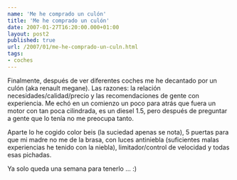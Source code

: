 ```yaml
---
name: 'Me he comprado un culón'
title: 'Me he comprado un culón'
date: 2007-01-27T16:20:00.000+01:00
layout: post2
published: true
url: /2007/01/me-he-comprado-un-culn.html
tags: 
- coches
---
```


Finalmente, después de ver diferentes coches me he decantado por un culón (aka renault megane). Las razones: la relación necesidades/calidad/precio y las recomendaciones de gente con experiencia. Me echó en un comienzo un poco para atrás que fuera un motor con tan poca cilindrada, es un diesel 1.5, pero después de preguntar a gente que lo tenía no me preocupa tanto.  
  
Aparte lo he cogido color beis (la suciedad apenas se nota), 5 puertas para que mi madre no me de la brasa, con luces antiniebla (suficientes malas experiencias he tenido con la niebla), limitador/control de velocidad y todas esas pichadas.  
  
Ya solo queda una semana para tenerlo ... :)